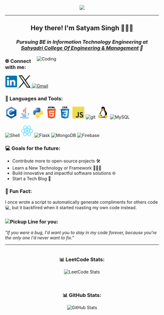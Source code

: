<div align="center">
  <img src="https://readme-typing-svg.herokuapp.com?color=%236FDA44&size=32&center=true&vCenter=true&width=600&height=50&lines=Hi+👋,+I'm+Satyam+Singh;Final+Year+Engineering+Student+👨🏻‍🎓;Open+Source+Contributor+🧑🏻‍💻"/>
</div>
<hr>

<h2 align="center"> Hey there! I'm Satyam Singh 👨🏻‍💻</h2>

<h3 align="center"><em>Pursuing BE in Information Technology Engineering at <a href="https://sahyadri.edu.in/">Sahyadri College Of Engineering & Management</a> 🚀</em></h3>

<img align="right" alt="Coding" width="400" src="https://cdn.filestackcontent.com/efbSR18hT5uRKuo0zoMA">

<h3 align="left">🌐 Connect with me:</h3>
<p align="left">
<a href="https://www.linkedin.com/in/satyam-singh-483673207/" target="blank">
  <img src="https://raw.githubusercontent.com/devicons/devicon/master/icons/linkedin/linkedin-original.svg" alt="LinkedIn" width="40" height="40"/>
</a>

<a href="https://twitter.com/Satyam_singh12" target="blank">
  <img src="https://raw.githubusercontent.com/devicons/devicon/master/icons/twitter/twitter-original.svg" alt="Twitter" width="40" height="40"/>
</a>

<a href="mailto:satyamsingh.on@gmail.com" target="_blank">
  <img src="https://img.icons8.com/fluent/48/000000/gmail.png" alt="Gmail" width="40" height="40">
</a>

</p>

<h3 align="left">🚀 Languages and Tools:</h3>
<p align="left">
  <img src="https://raw.githubusercontent.com/devicons/devicon/master/icons/c/c-original.svg" alt="c" width="40" height="40"/>
  <img src="https://raw.githubusercontent.com/devicons/devicon/master/icons/java/java-original.svg" alt="java" width="40" height="40"/>
  <img src="https://raw.githubusercontent.com/devicons/devicon/master/icons/python/python-original.svg" alt="python" width="40" height="40"/>
  <img src="https://raw.githubusercontent.com/devicons/devicon/master/icons/html5/html5-original-wordmark.svg" alt="html5" width="40" height="40"/>
  <img src="https://raw.githubusercontent.com/devicons/devicon/master/icons/css3/css3-original-wordmark.svg" alt="css3" width="40" height="40"/>
  <img src="https://raw.githubusercontent.com/devicons/devicon/master/icons/javascript/javascript-original.svg" alt="javascript" width="40" height="40"/>
  <img src="https://www.vectorlogo.zone/logos/git-scm/git-scm-icon.svg" alt="git" width="40" height="40"/>
  <img src="https://raw.githubusercontent.com/devicons/devicon/master/icons/linux/linux-original.svg" alt="linux" width="40" height="40"/>
  <img src="https://img.icons8.com/color/48/000000/mysql-logo.png" alt="MySQL" width="40" height="40">
  <br>
  <br>
  <img src="https://img.icons8.com/windows/32/000000/console.png" alt="Shell" width="32" height="32">
  <img src="https://raw.githubusercontent.com/devicons/devicon/master/icons/react/react-original.svg" alt="React.js" width="40" height="40"/>
<img src="https://img.icons8.com/fluency/48/000000/flask.png" alt="Flask" width="40" height="40"/>
<img src="https://img.icons8.com/color/48/000000/mongodb.png" alt="MongoDB" width="40" height="40"/>
<img src="https://img.icons8.com/color/48/000000/firebase.png" alt="Firebase" width="40" height="40"/>
</p>

<h3 align="left">💻 Goals for the future:</h3>
<ul>
  <li>Contribute more to open-source projects 🛠️</li>
  <li>Learn a New Technology or Framework 🧑🏻‍💻</li>
  <li>Build innovative and impactful software solutions 🌐</li>
  <li>Start a Tech Blog 🍃</li>
</ul>

<h3 align="left">🎉 Fun Fact:</h3>
<p align="left">I once wrote a script to automatically generate compliments for others code 💻, but it backfired when it started roasting my own code instead.</p>

<h3 align="left"><img src="https://media.giphy.com/media/VgCDAzcKvsR6OM0uWg/giphy.gif" width="50">Pickup Line for you:</h3>
<em>"If you were a bug, I'd want you to stay in my code forever, because you're the only one I'd never want to fix."</em>

<hr>

<div style="display: flex; flex-direction: column; align-items: center;">

  <!-- LeetCode Stats -->
  <div style="flex: 1; margin-bottom: 20px;">
    <h3 align="left">📊 LeetCode Stats:</h3>
    <p align="center">
      <img src="https://github-readme-streak-stats.herokuapp.com/?user=satmm" alt="LeetCode Stats" />
    </p>
  </div>

  <!-- GitHub Stats -->
  <div style="flex: 1;">
    <h3 align="left">📊 GitHub Stats:</h3>
    <p align="center">
      <img src="https://github-readme-stats.vercel.app/api/top-langs?username=satmm&show_icons=true&locale=en&layout=compact" alt="GitHub Stats" />
    </p>
  </div>

</div>
